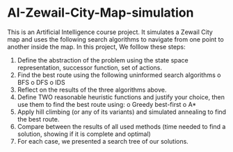 # AI-Zewail-City-Map-simulation
This is an Artificial Intelligence course project. It simulates a Zewail City map and uses the following search algorithms to navigate from one point to another inside the map.
In this project, We folllow these steps:
1. Define the abstraction of the problem using the state space representation, successor
function, set of actions.
2. Find the best route using the following uninformed search algorithms
o BFS
o DFS
o IDS
3. Reflect on the results of the three algorithms above.
4. Define TWO reasonable heuristic functions and justify your choice, then use them to find
the best route using:
o Greedy best-first
o A*
5. Apply hill climbing (or any of its variants) and simulated annealing to find the best route.
6. Compare between the results of all used methods (time needed to find a solution, showing if it is
complete and optimal)
7. For each case, we presented a search tree of our solutions.
